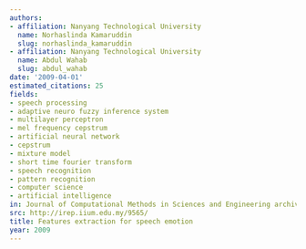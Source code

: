 ```yaml
---
authors:
- affiliation: Nanyang Technological University
  name: Norhaslinda Kamaruddin
  slug: norhaslinda_kamaruddin
- affiliation: Nanyang Technological University
  name: Abdul Wahab
  slug: abdul_wahab
date: '2009-04-01'
estimated_citations: 25
fields:
- speech processing
- adaptive neuro fuzzy inference system
- multilayer perceptron
- mel frequency cepstrum
- artificial neural network
- cepstrum
- mixture model
- short time fourier transform
- speech recognition
- pattern recognition
- computer science
- artificial intelligence
in: Journal of Computational Methods in Sciences and Engineering archive
src: http://irep.iium.edu.my/9565/
title: Features extraction for speech emotion
year: 2009
---
```

